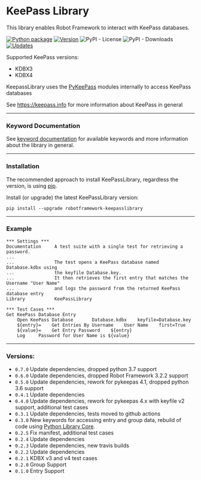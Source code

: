 
# KeePass Library

This library enables Robot Framework to interact with KeePass databases.

[![Python package](https://github.com/loomanw/robotframework-keepasslibrary/actions/workflows/python-package.yml/badge.svg)](https://github.com/loomanw/robotframework-keepasslibrary/actions/workflows/python-package.yml) 
[![Version](https://img.shields.io/pypi/v/robotframework-keepasslibrary.svg?label=version)](https://github.com/loomanw/robotframework-keepasslibrary) 
![PyPI - License](https://img.shields.io/pypi/l/robotframework-keepasslibrary) 
![PyPI - Downloads](https://img.shields.io/pypi/dm/robotframework-keepasslibrary) 
[![Updates](https://pyup.io/repos/github/loomanw/robotframework-keepasslibrary/shield.svg)](https://pyup.io/repos/github/loomanw/robotframework-keepasslibrary)

Supported KeePass versions:
- KDBX3
- KDBX4
    
KeepassLibrary uses the [PyKeePass](https://pypi.org/project/pykeepass/) modules internally to access KeePass databases
    
See https://keepass.info for more information about KeePass in general

---
### Keyword Documentation
See [keyword documentation](https://loomanw.github.io/robotframework-keepasslibrary/KeePassLibrary.html) for available keywords and more information about the library in general.

---
### Installation
The recommended approach to install KeePassLibrary, regardless the version, is using  [pip](http://pip-installer.org/).

Install (or upgrade) the latest KeePassLibrary version:

    pip install --upgrade robotframework-keepasslibrary

---
### Example

```robotframework
*** Settings ***
Documentation     A test suite with a single test for retrieving a password.
...
...               The test opens a KeePass database named Database.kdbx using 
...               the keyfile Database.key. 
...               It then retrieves the first entry that matches the Username "User Name"
...               and logs the password from the returned KeePass database entry
Library           KeePassLibrary

*** Test Cases ***
Get KeePass Database Entry
    Open KeePass Database       Database.kdbx    keyfile=Database.key        
    ${entry}=    Get Entries By Username    User Name    first=True
    ${value}=    Get Entry Password    ${entry}  
    Log     Password for User Name is ${value}
```

---
### Versions:
 - `0.7.0` Update dependencies, dropped python 3.7 support
 - `0.6.0` Update dependencies, dropped Robot Framework 3.2.2 support
 - `0.5.0` Update dependencies, rework for pykeepas 4.1, dropped python 3.6 support
 - `0.4.1` Update dependencies
 - `0.4.0` Update dependencies, rework for pykeepas 4.x with keyfile v2 support, additional test cases 
 - `0.3.1` Update dependencies, tests moved to github actions 
 - `0.3.0` New keywords for accessing entry and group data, rebuild of code using [Python Library Core](https://github.com/robotframework/PythonLibCore).
 - `0.2.5` Fix manifest, additional test cases
 - `0.2.4` Update dependencies
 - `0.2.3` Update dependencies, new travis builds
 - `0.2.2` Update dependencies
 - `0.2.1` KDBX v3 and v4 test cases
 - `0.2.0` Group Support
 - `0.1.0` Entry Support
